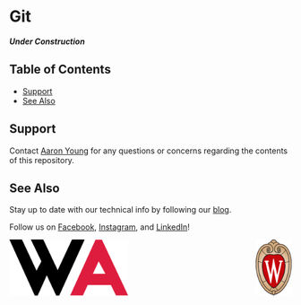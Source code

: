 # Git

***Under Construction***

## Table of Contents
- [Support](#support)
- [See Also](#see-also)

## Support

Contact [Aaron Young](aryoung5@wisc.edu) for any questions or concerns regarding the contents of this repository.

## See Also

Stay up to date with our technical info by following our [blog](https://www.wisconsinautonomous.org/blog).

Follow us on [Facebook](https://www.facebook.com/wisconsinautonomous/), [Instagram](https://www.instagram.com/wisconsinautonomous/), and [LinkedIn](https://www.linkedin.com/company/wisconsin-autonomous/about/)!

<img src="https://github.com/WisconsinAutonomous/wa-resources/blob/master/Images/WA.png" alt="Wisconsin Autonomous Logo" height="100px">  <img src="https://github.com/WisconsinAutonomous/wa-resources/blob/master/Images/UWCrest.png" alt="University of Wisconsin - Madison Crest" height="100px" align="right">